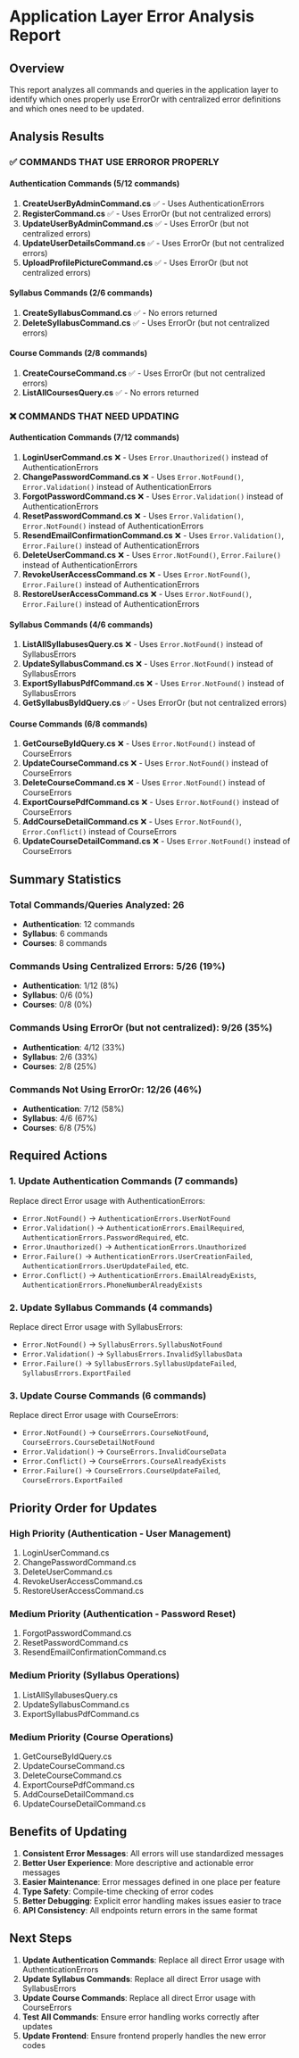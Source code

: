 # Application Layer Error Analysis Report

## Overview
This report analyzes all commands and queries in the application layer to identify which ones properly use ErrorOr with centralized error definitions and which ones need to be updated.

## Analysis Results

### ✅ **COMMANDS THAT USE ERROROR PROPERLY**

#### Authentication Commands (5/12 commands)
1. **CreateUserByAdminCommand.cs** ✅ - Uses AuthenticationErrors
2. **RegisterCommand.cs** ✅ - Uses ErrorOr (but not centralized errors)
3. **UpdateUserByAdminCommand.cs** ✅ - Uses ErrorOr (but not centralized errors)
4. **UpdateUserDetailsCommand.cs** ✅ - Uses ErrorOr (but not centralized errors)
5. **UploadProfilePictureCommand.cs** ✅ - Uses ErrorOr (but not centralized errors)

#### Syllabus Commands (2/6 commands)
1. **CreateSyllabusCommand.cs** ✅ - No errors returned
2. **DeleteSyllabusCommand.cs** ✅ - Uses ErrorOr (but not centralized errors)

#### Course Commands (2/8 commands)
1. **CreateCourseCommand.cs** ✅ - Uses ErrorOr (but not centralized errors)
2. **ListAllCoursesQuery.cs** ✅ - No errors returned

### ❌ **COMMANDS THAT NEED UPDATING**

#### Authentication Commands (7/12 commands)
1. **LoginUserCommand.cs** ❌ - Uses `Error.Unauthorized()` instead of AuthenticationErrors
2. **ChangePasswordCommand.cs** ❌ - Uses `Error.NotFound()`, `Error.Validation()` instead of AuthenticationErrors
3. **ForgotPasswordCommand.cs** ❌ - Uses `Error.Validation()` instead of AuthenticationErrors
4. **ResetPasswordCommand.cs** ❌ - Uses `Error.Validation()`, `Error.NotFound()` instead of AuthenticationErrors
5. **ResendEmailConfirmationCommand.cs** ❌ - Uses `Error.Validation()`, `Error.Failure()` instead of AuthenticationErrors
6. **DeleteUserCommand.cs** ❌ - Uses `Error.NotFound()`, `Error.Failure()` instead of AuthenticationErrors
7. **RevokeUserAccessCommand.cs** ❌ - Uses `Error.NotFound()`, `Error.Failure()` instead of AuthenticationErrors
8. **RestoreUserAccessCommand.cs** ❌ - Uses `Error.NotFound()`, `Error.Failure()` instead of AuthenticationErrors

#### Syllabus Commands (4/6 commands)
1. **ListAllSyllabusesQuery.cs** ❌ - Uses `Error.NotFound()` instead of SyllabusErrors
2. **UpdateSyllabusCommand.cs** ❌ - Uses `Error.NotFound()` instead of SyllabusErrors
3. **ExportSyllabusPdfCommand.cs** ❌ - Uses `Error.NotFound()` instead of SyllabusErrors
4. **GetSyllabusByIdQuery.cs** ✅ - Uses ErrorOr (but not centralized errors)

#### Course Commands (6/8 commands)
1. **GetCourseByIdQuery.cs** ❌ - Uses `Error.NotFound()` instead of CourseErrors
2. **UpdateCourseCommand.cs** ❌ - Uses `Error.NotFound()` instead of CourseErrors
3. **DeleteCourseCommand.cs** ❌ - Uses `Error.NotFound()` instead of CourseErrors
4. **ExportCoursePdfCommand.cs** ❌ - Uses `Error.NotFound()` instead of CourseErrors
5. **AddCourseDetailCommand.cs** ❌ - Uses `Error.NotFound()`, `Error.Conflict()` instead of CourseErrors
6. **UpdateCourseDetailCommand.cs** ❌ - Uses `Error.NotFound()` instead of CourseErrors

## Summary Statistics

### Total Commands/Queries Analyzed: 26
- **Authentication**: 12 commands
- **Syllabus**: 6 commands
- **Courses**: 8 commands

### Commands Using Centralized Errors: 5/26 (19%)
- **Authentication**: 1/12 (8%)
- **Syllabus**: 0/6 (0%)
- **Courses**: 0/8 (0%)

### Commands Using ErrorOr (but not centralized): 9/26 (35%)
- **Authentication**: 4/12 (33%)
- **Syllabus**: 2/6 (33%)
- **Courses**: 2/8 (25%)

### Commands Not Using ErrorOr: 12/26 (46%)
- **Authentication**: 7/12 (58%)
- **Syllabus**: 4/6 (67%)
- **Courses**: 6/8 (75%)

## Required Actions

### 1. Update Authentication Commands (7 commands)
Replace direct Error usage with AuthenticationErrors:
- `Error.NotFound()` → `AuthenticationErrors.UserNotFound`
- `Error.Validation()` → `AuthenticationErrors.EmailRequired`, `AuthenticationErrors.PasswordRequired`, etc.
- `Error.Unauthorized()` → `AuthenticationErrors.Unauthorized`
- `Error.Failure()` → `AuthenticationErrors.UserCreationFailed`, `AuthenticationErrors.UserUpdateFailed`, etc.
- `Error.Conflict()` → `AuthenticationErrors.EmailAlreadyExists`, `AuthenticationErrors.PhoneNumberAlreadyExists`

### 2. Update Syllabus Commands (4 commands)
Replace direct Error usage with SyllabusErrors:
- `Error.NotFound()` → `SyllabusErrors.SyllabusNotFound`
- `Error.Validation()` → `SyllabusErrors.InvalidSyllabusData`
- `Error.Failure()` → `SyllabusErrors.SyllabusUpdateFailed`, `SyllabusErrors.ExportFailed`

### 3. Update Course Commands (6 commands)
Replace direct Error usage with CourseErrors:
- `Error.NotFound()` → `CourseErrors.CourseNotFound`, `CourseErrors.CourseDetailNotFound`
- `Error.Validation()` → `CourseErrors.InvalidCourseData`
- `Error.Conflict()` → `CourseErrors.CourseAlreadyExists`
- `Error.Failure()` → `CourseErrors.CourseUpdateFailed`, `CourseErrors.ExportFailed`

## Priority Order for Updates

### High Priority (Authentication - User Management)
1. LoginUserCommand.cs
2. ChangePasswordCommand.cs
3. DeleteUserCommand.cs
4. RevokeUserAccessCommand.cs
5. RestoreUserAccessCommand.cs

### Medium Priority (Authentication - Password Reset)
1. ForgotPasswordCommand.cs
2. ResetPasswordCommand.cs
3. ResendEmailConfirmationCommand.cs

### Medium Priority (Syllabus Operations)
1. ListAllSyllabusesQuery.cs
2. UpdateSyllabusCommand.cs
3. ExportSyllabusPdfCommand.cs

### Medium Priority (Course Operations)
1. GetCourseByIdQuery.cs
2. UpdateCourseCommand.cs
3. DeleteCourseCommand.cs
4. ExportCoursePdfCommand.cs
5. AddCourseDetailCommand.cs
6. UpdateCourseDetailCommand.cs

## Benefits of Updating

1. **Consistent Error Messages**: All errors will use standardized messages
2. **Better User Experience**: More descriptive and actionable error messages
3. **Easier Maintenance**: Error messages defined in one place per feature
4. **Type Safety**: Compile-time checking of error codes
5. **Better Debugging**: Explicit error handling makes issues easier to trace
6. **API Consistency**: All endpoints return errors in the same format

## Next Steps

1. **Update Authentication Commands**: Replace all direct Error usage with AuthenticationErrors
2. **Update Syllabus Commands**: Replace all direct Error usage with SyllabusErrors
3. **Update Course Commands**: Replace all direct Error usage with CourseErrors
4. **Test All Commands**: Ensure error handling works correctly after updates
5. **Update Frontend**: Ensure frontend properly handles the new error codes 